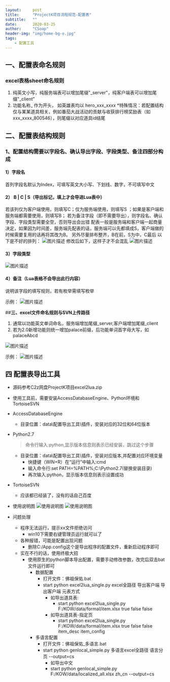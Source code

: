 ```yaml
---
layout:     post
title:      "ProjectK项目流程规范-配置表"
subtitle:   ""
date:       2020-03-25
author:     "CSoap"
header-img: "img/home-bg-o.jpg"
tags:
    - 配置工具
---
```

## __一、配置表命名规则__
### excel表格sheet命名规则
1. 纯英文小写，纯服务端表可以增加尾缀"_server"，纯客户端表可以增加尾缀"_client"
2. 功能名称_ 作为开头， 如英雄表均以 hero_xxx_xxxx
    *特殊情况：若配置结构仅与某某道具相关，例如番茄大战活动的贡献与收获排行榜奖励表（如xxx_xxxx_800546），则尾缀以对应道具id结尾

## __二、配置表结构规则__
### 1、配置结构需要以字段名、确认导出字段、字段类型、备注四部分构成
#### 1）字段名
 首列字段名默认为Index，可填写英文大小写、下划线、数字，不可填写中文
#### 2） B | C | S（导出标记，填上才会导进Lua表中）
若该列仅为客户端使用，则填写C；仅为服务端使用，则填写S ；如果是客户端和服务端都需要使用，则填写B；
若为备注字段（即不需要导出），则字段名、确认字段、字段类型需要全空，否则导出会出错
配表一般是服务端和客户端一起商量决定，如果因为时间差，服务端先配表的话，服务端可以先都填成S，客户端做的时候需要复用的话再将其改为B。
另外尽量排布整齐，B在前，S为中，C最后
以下是不好的排列：
![图片描述](/img/in-post/post-js-version/process/process_1.png)
修改后如下，这样子才不会混乱
![图片描述](/img/in-post/post-js-version/process/process_2.png)


#### 3）字段类型
![图片描述](/img/in-post/post-js-version/process/process_3.png)
#### 4）备注（Lua表格不会导出此行内容）
说明该字段的填写规则，若有枚举需填写枚举

示例：
![图片描述](/img/in-post/post-js-version/process/process_4.png)

##__三、excel文件命名规则与SVN上传路径__
1. 通常以功能英文单词命名，服务端增加尾缀_server,客户端增加尾缀_client
2. 若为2.0新增功能则统一增加palace前缀，后功能单词首字母大写，如palaceAbcd


![图片描述](/img/in-post/post-js-version/process/process_5.png)

示例：
![图片描述](/img/in-post/post-js-version/process/process_6.png)

## 四 配置表导出工具

- 源码参考C2z网盘ProjectK项目excel2lua.zip
- 使用工具前，需要安装AccessDatabaseEngine、Python环境和TortoiseSVN
- AccessDatabaseEngine
    - 目录位置：data\配置导出工具\插件，安装对应的32位和64位版本
- Python2.7
    > 命令行输入:python,显示版本信息则表示已经安装，跳过这个步骤
    - 目录位置：data\配置导出工具\插件，安装对应版本,并配置对应环境变量
        - 快捷键（WIN+R）在“运行”中输入:cmd
        - 输入命令行:set PATH=%PATH%;C:\Python2.7(替换安装目录)
        - 再次输入:python，显示版本信息则表示设置成功
- TortoiseSVN
    - 应该都已经装了，没有的话自己百度

- 使用说明图
    ![使用说明图](/img/in-post/post-js-version/process/excel_1.png "使用说明图")
    ![使用说明图](/img/in-post/post-js-version/process/excel_2.png "使用说明图")

- 问题处理
    - 程序无法运行，提示xx文件拒绝访问
        - win10下需要右键管理员运行就可以了
    - 各种报错，可能是配置出现问题
        - 删除C:/App.config这个是导出程序的配置文件，重新启动程序即可
    - 实在不行的话，使用终极大招
        - 使用原生的python脚本导出配置，需要手动修改参数，改完后双击bat文件运行即可
            - 数据配置
                - 打开文件：佛祖保佑.bat
                - start python excel2lua_single.py excel全路径 导出客户端 导出客户端 元表方式
                    - 如导出道具表:
                        - start python excel2lua_single.py F:/KOW/data/formal/item.xlsx true false false
                    - 如导出道具表-指定页
                        - start python excel2lua_single.py F:/KOW/data/formal/item.xlsx true false false item_desc item_config
            - 多语言配置
                - 打开文件：佛祖保佑_多语言.bat
                - start python genlocal_simple.py 多语言excel全路径 语言分页 --output=cs
                    - 如导出中文
                    - start python genlocal_simple.py F:/KOW/data/localized_all.xlsx zh_cn --output=cs